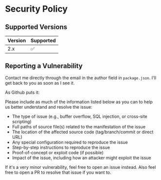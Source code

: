 # Security Policy

## Supported Versions

| Version | Supported          |
| ------- | ------------------ |
| 2.x   | :white_check_mark: |

## Reporting a Vulnerability

Contact me directly through the email in the author field in `package.json`. I'll get
back to you as soon as I see it.

As Github puts it:

Please include as much of the information listed below as you can to help us better understand and resolve the issue:

- The type of issue (e.g., buffer overflow, SQL injection, or cross-site scripting)
- Full paths of source file(s) related to the manifestation of the issue
- The location of the affected source code (tag/branch/commit or direct URL)
- Any special configuration required to reproduce the issue
- Step-by-step instructions to reproduce the issue
- Proof-of-concept or exploit code (if possible)
- Impact of the issue, including how an attacker might exploit the issue

If it's a very minor vulnerability, feel free to open
an issue instead. Also feel free to open a PR to resolve that issue if you want to.
